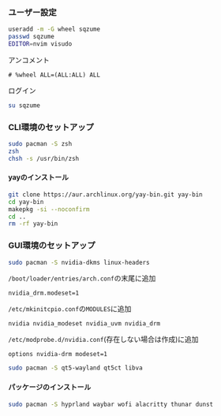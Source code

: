 ### ユーザー設定
```bash
useradd -m -G wheel sqzume
passwd sqzume
EDITOR=nvim visudo
```

アンコメント
```
# %wheel ALL=(ALL:ALL) ALL
```

ログイン
```bash
su sqzume
```
### CLI環境のセットアップ
```bash
sudo pacman -S zsh
zsh
chsh -s /usr/bin/zsh
```
#### yayのインストール
```zsh
git clone https://aur.archlinux.org/yay-bin.git yay-bin
cd yay-bin
makepkg -si --noconfirm
cd ..
rm -rf yay-bin
```
### GUI環境のセットアップ
```zsh
sudo pacman -S nvidia-dkms linux-headers
```

`/boot/loader/entries/arch.conf`の末尾に追加
```
nvidia_drm.modeset=1
```

`/etc/mkinitcpio.conf`の`MODULES`に追加
```
nvidia nvidia_modeset nvidia_uvm nvidia_drm
```

`/etc/modprobe.d/nvidia.conf`(存在しない場合は作成)に追加
```
options nvidia-drm modeset=1
```

```zsh
sudo pacman -S qt5-wayland qt5ct libva
```
#### パッケージのインストール
```zsh
sudo pacman -S hyprland waybar wofi alacritty thunar dunst
```